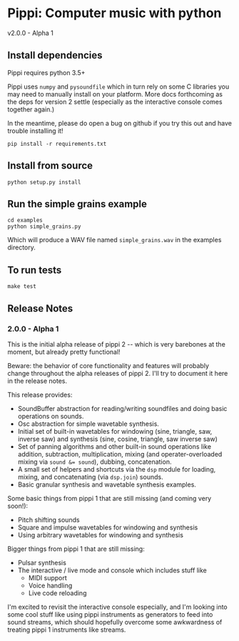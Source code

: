 # Pippi: Computer music with python

v2.0.0 - Alpha 1

## Install dependencies

Pippi requires python 3.5+

Pippi uses `numpy` and `pysoundfile` which in turn rely on some 
C libraries you may need to manually install on your platform. 
More docs forthcoming as the deps for version 2 settle (especially 
as the interactive console comes together again.)

In the meantime, please do open a bug on github if you try this 
out and have trouble installing it!

    pip install -r requirements.txt

## Install from source

    python setup.py install

## Run the simple grains example

    cd examples
    python simple_grains.py

Which will produce a WAV file named `simple_grains.wav` in the examples directory.

## To run tests

    make test

## Release Notes

### 2.0.0 - Alpha 1

This is the initial alpha release of pippi 2 -- which is very barebones at the moment, 
but already pretty functional!

Beware: the behavior of core functionality and features will probably change throughout the 
alpha releases of pippi 2. I'll try to document it here in the release notes.

This release provides:

- SoundBuffer abstraction for reading/writing soundfiles and doing basic operations on sounds.
- Osc abstraction for simple wavetable synthesis.
- Initial set of built-in wavetables for windowing (sine, triangle, saw, inverse saw) 
  and synthesis (sine, cosine, triangle, saw inverse saw)
- Set of panning algorithms and other built-in sound operations like addition, subtraction, 
  multiplication, mixing (and operater-overloaded mixing via `sound &= sound`), dubbing, 
  concatenation.
- A small set of helpers and shortcuts via the `dsp` module for loading, mixing, and concatenating (via `dsp.join`) sounds.
- Basic granular synthesis and wavetable synthesis examples.

Some basic things from pippi 1 that are still missing (and coming very soon!):

- Pitch shifting sounds
- Square and impulse wavetables for windowing and synthesis
- Using arbitrary wavetables for windowing and synthesis

Bigger things from pippi 1 that are still missing:

- Pulsar synthesis
- The interactive / live mode and console which includes stuff like
    - MIDI support
    - Voice handling
    - Live code reloading

I'm excited to revisit the interactive console especially, and I'm looking into some cool 
stuff like using pippi instruments as generators to feed into sound streams, which should 
hopefully overcome some awkwardness of treating pippi 1 instruments like streams.


